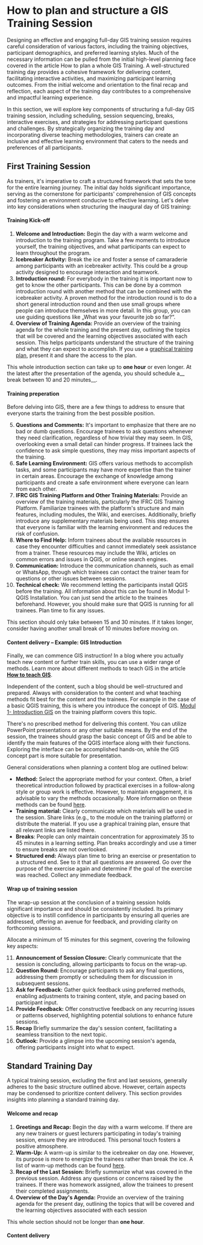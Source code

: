 # How to plan and structure a GIS Training Session

Designing an effective and engaging full-day GIS training session requires careful consideration of various factors, including the training objectives, participant demographics, and preferred learning styles. Much of the necessary information can be pulled from the initial high-level planning face covered in the article How to plan a whole GIS Training. 
A well-structured training day provides a cohesive framework for delivering content, facilitating interactive activities, and maximizing participant learning outcomes. From the initial welcome and orientation to the final recap and reflection, each aspect of the training day contributes to a comprehensive and impactful learning experience.

In this section, we will explore key components of structuring a full-day GIS training session, including scheduling, session sequencing, breaks, interactive exercises, and strategies for addressing participant questions and challenges. By strategically organizing the training day and incorporating diverse teaching methodologies, trainers can create an inclusive and effective learning environment that caters to the needs and preferences of all participants.

## First Training Session

As trainers, it's imperative to craft a structured framework that sets the tone for the entire learning journey. The initial day holds significant importance, serving as the cornerstone for participants' comprehension of GIS concepts and fostering an environment conducive to effective learning. Let's delve into key considerations when structuring the inaugural day of GIS training:

#### Training Kick-off

1. __Welcome and Introduction:__ Begin the day with a warm welcome and introduction to the training program. Take a few moments to introduce yourself, the training objectives, and what participants can expect to learn throughout the program.
2. __Icebreaker Activity:__ Break the ice and foster a sense of camaraderie among participants with an icebreaker activity. This could be a group activity designed to encourage interaction and teamwork.
3. __Introduction round:__ For everybody in the training it is important now to get to know the other participants. This can be done by a common introduction round with another method that can be combined with the icebreaker activity. 
A proven method for the introduction round is to do a short general introduction round and then use small groups where people can introduce themselves in more detail. In this group, you can use guiding questions like „What was your favourite job so far?“.
4. __Overview of Training Agenda:__ Provide an overview of the training agenda for the whole training and the present day, outlining the topics that will be covered and the learning objectives associated with each session. This helps participants understand the structure of the training and what they can expect to accomplish. 
If you use a [graphical training plan](/content/Trainers_corner/en_training_graphical_outline.md), present it and share the access to the plan.

This whole introduction section can take up to __one hour__ or even longer. At the latest after the presentation of the agenda, you should schedule a__ break between 10 and 20 minutes__.

#### Training preperation

Before delving into GIS, there are a few things to address to ensure that everyone starts the training from the best possible position.

5. __Questions and Comments:__ It's important to emphasize that there are no bad or dumb questions. Encourage trainees to ask questions whenever they need clarification, regardless of how trivial they may seem. In GIS, overlooking even a small detail can hinder progress. If trainees lack the confidence to ask simple questions, they may miss important aspects of the training.
6. __Safe Learning Environment:__ GIS offers various methods to accomplish tasks, and some participants may have more expertise than the trainer in certain areas. Encourage the exchange of knowledge among participants and create a safe environment where everyone can learn from each other.
7. __IFRC GIS Training Platform and Other Training Materials:__ Provide an overview of the training materials, particularly the IFRC GIS Training Platform. Familiarize trainees with the platform's structure and main features, including modules, the Wiki, and exercises. Additionally, briefly introduce any supplementary materials being used.
This step ensures that everyone is familiar with the learning environment and reduces the risk of confusion.
8. __Where to Find Help:__ Inform trainees about the available resources in case they encounter difficulties and cannot immediately seek assistance from a trainer. These resources may include the Wiki, articles on common errors and issues in QGIS, or online search engines.
9. __Communication:__ Introduce the communication channels, such as email or WhatsApp, through which trainees can contact the trainer team for questions or other issues between sessions.
10. __Technical check:__ We recommend letting the participants install QGIS before the training. All information about this can be found in Modul 1- QGIS Installation. You can just send the article to the trainees beforehand.
However, you should make sure that QGIS is running for all trainees. Plan time to fix any issues.

This section should only take between 15 and 30 minutes. If it takes longer, consider having another small break of 10 minutes before moving on.

#### Content delivery – Example: GIS Introduction

Finally, we can commence GIS instruction! In a blog where you actually teach new content or further train skills, you can use a wider range of methods. Learn more about different methods to teach GIS in the article __[How to teach GIS](/content/Trainers_corner/en_how_to_teach_GIS.md)__.

Independent of the content, such a blog should be well-structured and prepared. Always with consideration to the content and what teaching methods fit best for the content and the trainees. 
For example in the case of a basic QGIS training, this is where you introduce the concept of GIS. [Modul 1- Introduction GIS](https://giscience.github.io/gis-training-resource-center/content/Modul_1/en_qgis_theorie.html) on the training platform covers this topic.

There's no prescribed method for delivering this content. You can utilize PowerPoint presentations or any other suitable means.
By the end of the session, the trainees should grasp the basic concept of GIS and be able to identify the main features of the QGIS interface along with their functions.
Exploring the interface can be accomplished hands-on, while the GIS concept part is more suitable for presentation.

General considerations when planning a content blog are outlined below:

* __Method:__ Select the appropriate method for your context. Often, a brief theoretical introduction followed by practical exercises in a follow-along style or group work is effective. However, to maintain engagement, it is advisable to vary the methods occasionally. More information on these methods can be found [here](/content/Trainers_corner/en_how_to_teach_GIS.md).
* __Training material:__ Clearly communicate which materials will be used in the session. Share links (e.g., to the module on the training platform) or distribute the material. If you use a graphical training plan, ensure that all relevant links are listed there.
* __Breaks__: People can only maintain concentration for approximately 35 to 45 minutes in a learning setting. Plan breaks accordingly and use a timer to ensure breaks are not overlooked.
* __Structured end:__ Always plan time to bring an exercise or presentation to a structured end. See to it that all questions are answered. Go over the purpose of the exercise again and determine if the goal of the exercise was reached. Collect any immediate feedback.

#### Wrap up of training session


The wrap-up session at the conclusion of a training session holds significant importance and should be consistently included. Its primary objective is to instill confidence in participants by ensuring all queries are addressed, offering an avenue for feedback, and providing clarity on forthcoming sessions.

Allocate a minimum of 15 minutes for this segment, covering the following key aspects:

11. __Announcement of Session Closure:__ Clearly communicate that the session is concluding, allowing participants to focus on the wrap-up.
12. __Question Round:__ Encourage participants to ask any final questions, addressing them promptly or scheduling them for discussion in subsequent sessions.
13. __Ask for Feedback:__ Gather quick feedback using preferred methods, enabling adjustments to training content, style, and pacing based on participant input.
14. __Provide Feedback:__ Offer constructive feedback on any recurring issues or patterns observed, highlighting potential solutions to enhance future sessions.
15. __Recap__ Briefly summarize the day's session content, facilitating a seamless transition to the next topic.
16. __Outlook:__ Provide a glimpse into the upcoming session's agenda, offering participants insight into what to expect.

## Standard Training Day 

A typical training session, excluding the first and last sessions, generally adheres to the basic structure outlined above. However, certain aspects may be condensed to prioritize content delivery. This section provides insights into planning a standard training day.

#### Welcome and recap

1. __Greetings and Recap:__ Begin the day with a warm welcome. If there are any new trainers or guest lecturers participating in today's training session, ensure they are introduced. This personal touch fosters a positive atmosphere.
2. __Warm-Up:__ A warm-up is similar to the icebreaker on day one. However, its purpose is more to energize the trainees rather than break the ice. A list of warm-up methods can be found [here](https://www.sessionlab.com/team/iaf/library/warm-ups).
3. __Recap of the Last Session:__ Briefly summarize what was covered in the previous session. Address any questions or concerns raised by the trainees. If there was homework assigned, allow the trainees to present their completed assignments.
4. __Overview of the Day's Agenda:__ Provide an overview of the training agenda for the present day, outlining the topics that will be covered and the learning objectives associated with each session

This whole section should not be longer than __one hour__.

#### Content delivery

